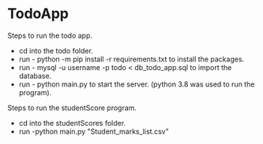 # TodoApp

Steps to run the todo app.
<ul>
  <li> cd into the todo folder. </li>
  <li> run - python -m pip install -r requirements.txt  to install the packages. </li>
  <li> run - mysql -u username -p todo < db_todo_app.sql  to import the database. </li>
  <li> run - python main.py to start the server. (python 3.8 was used to run the program). </li>
</ul>

Steps to run the studentScore program.
<ul>
  <li>cd into the studentScores folder. </li>
  <li> run -python main.py "Student_marks_list.csv" </li>
</ul>
